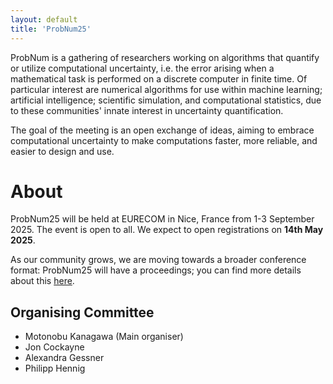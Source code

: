 ```yaml
---
layout: default
title: 'ProbNum25'
---
```


ProbNum is a gathering of researchers working on algorithms that quantify or utilize computational uncertainty, i.e. the error arising when a mathematical task is performed on a discrete computer in finite time. Of particular interest are numerical algorithms for use within machine learning; artificial intelligence; scientific simulation, and computational statistics, due to these communities' innate interest in uncertainty quantification. 

The goal of the meeting is an open exchange of ideas, aiming to embrace computational uncertainty to make computations faster, more reliable, and easier to design and use. 

# About

ProbNum25 will be held at EURECOM in Nice, France from 1-3 September 2025.
The event is open to all. We expect to open registrations on **14th May 2025**.

As our community grows, we are moving towards a broader conference format: ProbNum25 will have a proceedings; you can find more details about this [here](/submissions.html).

## Organising Committee

- Motonobu Kanagawa (Main organiser)
- Jon Cockayne
- Alexandra Gessner
- Philipp Hennig
